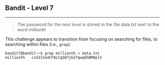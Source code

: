 ## Bandit - Level 7
---
>The password for the next level is stored in the file data.txt next to the
>word millionth

This challenge appears to transition from focusing on searching for files, to
searching within files (i.e., `grep`):
```
bandit7@bandit:~$ grep millionth < data.txt
millionth	cvX2JJa4CFALtqS87jk27qwqGhBM9plV
```
